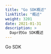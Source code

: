 ```yaml
---
title: "Go SDK概述"
linkTitle: "概述"
weight: 3201
date: 2021-01-31
description: >
  Dapr的Go SDK概述
---
```


Go SDK



